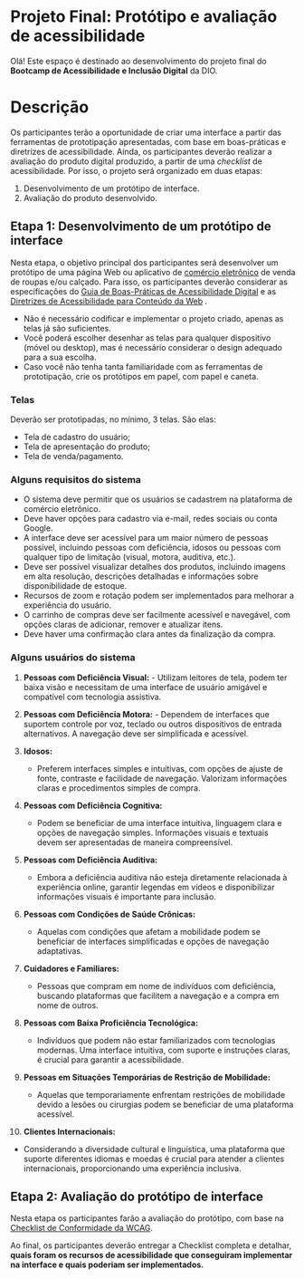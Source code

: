 # Projeto Final: Protótipo e avaliação de acessibilidade

Olá! 
Este espaço é destinado ao desenvolvimento do projeto final do **Bootcamp de Acessibilidade e Inclusão Digital** da DIO.

# Descrição 

Os participantes terão a oportunidade de criar uma interface a partir das ferramentas de prototipação apresentadas, com base em boas-práticas e diretrizes de acessibilidade. Ainda, os participantes deverão realizar a avaliação do produto digital produzido, a partir de uma *checklist* de acessibilidade. Por isso, o projeto será organizado em duas etapas: 

 1. Desenvolvimento de um protótipo de interface.
 2. Avaliação do produto desenvolvido.

## Etapa 1: Desenvolvimento de um protótipo de interface

Nesta etapa, o objetivo principal dos participantes será desenvolver um protótipo de uma página Web ou aplicativo de [comércio eletrônico](https://rockcontent.com/br/blog/e-commerce-guia/) de venda de roupas e/ou calçado.
Para isso, os participantes deverão considerar as especificações do [Guia de Boas-Práticas de Acessibilidade Digital](https://www.gov.br/governodigital/pt-br/acessibilidade-digital/guiaboaspraaticasparaacessibilidadedigital.pdf) e as [Diretrizes de Acessibilidade para Conteúdo da Web](https://www.w3.org/TR/WCAG21/) .

 - Não é necessário codificar e implementar o projeto criado, apenas as telas já são suficientes.
 - Você poderá escolher desenhar as telas para qualquer dispositivo (móvel ou desktop), mas é necessário considerar o design adequado para a sua escolha.
 - Caso você não tenha tanta familiaridade com as ferramentas de prototipação, crie os protótipos em papel, com papel e caneta. 

### Telas

Deverão ser prototipadas, no mínimo, 3 telas. São elas: 

 - Tela de cadastro do usuário; 
 - Tela de apresentação do produto; 
 - Tela de venda/pagamento. 
 
### Alguns requisitos do sistema

 - O sistema deve permitir que os usuários se cadastrem na plataforma de comércio eletrônico.
 - Deve haver opções para cadastro via e-mail, redes sociais ou conta Google.
 - A interface deve ser acessível para um maior número de pessoas possível, incluindo pessoas com deficiência, idosos ou pessoas com qualquer tipo de limitação (visual, motora, auditiva, etc.).
 - Deve ser possível visualizar detalhes dos produtos, incluindo imagens em alta resolução, descrições detalhadas e informações sobre disponibilidade de estoque.
-   Recursos de zoom e rotação podem ser implementados para melhorar a experiência do usuário.
 - O carrinho de compras deve ser facilmente acessível e navegável, com opções claras de adicionar, remover e atualizar itens.
-   Deve haver uma confirmação clara antes da finalização da compra.

### Alguns usuários do sistema 

1.  **Pessoas com Deficiência Visual:**
        -   Utilizam leitores de tela, podem ter baixa visão e necessitam de uma interface de usuário amigável e compatível com tecnologia assistiva.
        
2.  **Pessoas com Deficiência Motora:**
        -   Dependem de interfaces que suportem controle por voz, teclado ou outros dispositivos de entrada alternativos. A navegação deve ser simplificada e acessível.
        
3.  **Idosos:**    
    -   Preferem interfaces simples e intuitivas, com opções de ajuste de fonte, contraste e facilidade de navegação. Valorizam informações claras e procedimentos simples de compra.
   
4.  **Pessoas com Deficiência Cognitiva:**    
    -   Podem se beneficiar de uma interface intuitiva, linguagem clara e opções de navegação simples. Informações visuais e textuais devem ser apresentadas de maneira compreensível.
    
5.  **Pessoas com Deficiência Auditiva:**    
    -   Embora a deficiência auditiva não esteja diretamente relacionada à experiência online, garantir legendas em vídeos e disponibilizar informações visuais é importante para inclusão.
    
6.  **Pessoas com Condições de Saúde Crônicas:**    
    -   Aquelas com condições que afetam a mobilidade podem se beneficiar de interfaces simplificadas e opções de navegação adaptativas.
    
7.  **Cuidadores e Familiares:**    
    -   Pessoas que compram em nome de indivíduos com deficiência, buscando plataformas que facilitem a navegação e a compra em nome de outros.
    
8.  **Pessoas com Baixa Proficiência Tecnológica:**    
    -   Indivíduos que podem não estar familiarizados com tecnologias modernas. Uma interface intuitiva, com suporte e instruções claras, é crucial para garantir a acessibilidade.
    
9.  **Pessoas em Situações Temporárias de Restrição de Mobilidade:**    
    -   Aquelas que temporariamente enfrentam restrições de mobilidade devido a lesões ou cirurgias podem se beneficiar de uma plataforma acessível.
    
10.  **Clientes Internacionais:**  
-   Considerando a diversidade cultural e linguística, uma plataforma que suporte diferentes idiomas e moedas é crucial para atender a clientes internacionais, proporcionando uma experiência inclusiva.
 

## Etapa 2: Avaliação do protótipo de interface

Nesta etapa os participantes farão a avaliação do protótipo, com base na [Checklist de Conformidade da WCAG](https://www.a11yproject.com/checklist/). 

Ao final, os participantes deverão entregar a Checklist completa e detalhar, **quais foram os recursos de acessibilidade que conseguiram implementar na interface e quais poderiam ser implementados.** 
